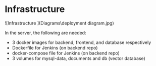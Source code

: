
# Infrastructure

![Infrastructure ](Diagrams\deployment diagram.jpg)

In the server, the following are needed:

- 3 docker images for backend, frontend, and database respectively
- Dockerfile for Jenkins (on backend repo)
- docker-compose file for Jenkins (on backend repo)
- 3 volumes for mysql-data, documents and db (vector database)